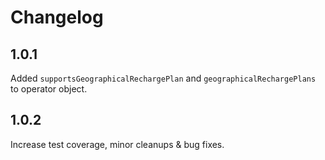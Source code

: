 # Changelog

## 1.0.1
Added  ```supportsGeographicalRechargePlan``` and ```geographicalRechargePlans``` to operator object.

## 1.0.2
Increase test coverage, minor cleanups & bug fixes.
